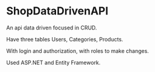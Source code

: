 # ShopDataDrivenAPI

An api data driven focused in CRUD. 

Have three tables Users, Categories, Products.

With login and authorization, with roles to make changes.

Used ASP.NET and Entity Framework.

